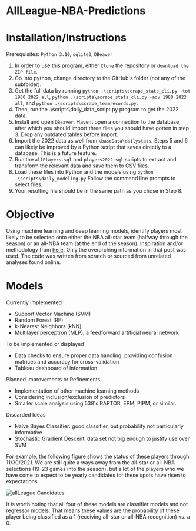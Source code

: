 # AllLeague-NBA-Predictions

Installation/Instructions
===========
Prerequisites: ```Python 3.10```, ```sqlite3```, ```DBeaver```
1. In order to use this program, either ```Clone``` the repository or ```download the ZIP file```. 
2. Go into python, change directory to the GitHub's folder (not any of the subfolder).
3. Get the full data by running ```python .\scripts\scrape_stats_cli.py -tot 1980 2022 all```, ```python .\scripts\scrape_stats_cli.py -adv 1980 2022 all```, and ```python .\scripts\scrape_teamrecords.py```.
4. Then, run the .\scripts\daily_data_script.py program to get the 2022 data.
5. Install and open ```DBeaver```. Have it open a connection to the database, after which you should import three files you should have gotten in step 3. Drop any outdated tables before import.
6. Import the 2022 data as well from ```\baseData\dailystats```. Steps 5 and 6 can likely be improved by a Python script that saves directly to a database. This is a future feature.
7. Run the ```allPlayers.sql``` and ```players2022.sql``` scripts to extract and transform the relevant data and save them to CSV files.
8. Load these files into Python and the models using ```python .\scripts\daily_modeling.py``` Follow the command line prompts to select files.
9. Your resulting file should be in the same path as you chose in Step 8.

Objective
===========
Using machine learning and deep learning models, identify players most likely to be selected onto either the NBA all-star team (halfway through the season) or an all-NBA team (at the end of the season). Inspiration and/or methodology from [here](https://www.reddit.com/r/nba/comments/bcdpls/oc_using_machine_learning_to_predict_the_2019_mvp/). Only the overarching information in that post was used. The code was written from scratch or sourced from unrelated analyses found online.

Models
===========
Currently implemented
* Support Vector Machine (SVM)
* Random Forest (RF)
* k-Nearest Neighbors (kNN)
* Multilayer perceptron (MLP), a feedforward artificial neural network

To be implemented or displayed
* Data checks to ensure proper data handling, providing confusion matrices and accuracy for cross-validation
* Tableau dashboard of information

Planned Improvements or Refinements
* Implementation of other machine learning methods
* Considering inclusion/exclusion of predictors
* Smaller scale analysis using 538's RAPTOR, EPM, PIPM, or similar.

Discarded Ideas
* Naive Bayes Classifier: good classifier, but probability not particularly informative
* Stochastic Gradient Descent: data set not big enough to justify use over SVM



For example, the following figure shows the status of these players through 11/30/2021. We are still quite a ways away from the all-star or all-NBA selections (19-23 games into the season), but a lot of the players who we have come to expect to be yearly candidates for these spots have risen to expectations.

![allLeague Candidates](https://user-images.githubusercontent.com/78449574/144187461-5f5c0f2a-9eed-4a0d-a35e-7dfcd4c91f9c.png)

It is worth noting that all four of these models are classifier models and not regressor models. That means these values are the probability of these player being classified as a 1 (receiving all-star or all-NBA recognition) vs. a 0.

